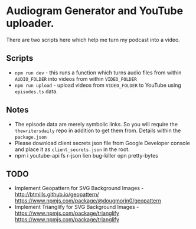 # Audiogram Generator and YouTube uploader.

There are two scripts here which help me turn my podcast into a video.

## Scripts

- `npm run dev` - this runs a function which turns audio files from within `AUDIO_FOLDER` into videos from within `VIDEO_FOLDER`
- `npm run upload` - upload videos from `VIDEO_FOLDER` to YouTube using `episodes.ts` data.

## Notes

- The episode data are merely symbolic links. So you will require the `thewritersdaily` repo in addition to get them from. Details within the `package.json`
- Please download client secrets json file from Google Developer console and place it as `client_secrets.json` in the root.
- npm i youtube-api fs r-json lien bug-killer opn pretty-bytes

## TODO

- Implement Geopattern for SVG Background Images - http://btmills.github.io/geopattern/ https://www.npmjs.com/package/@dougmorin0/geopattern
- Implement Trianglify for SVG Background Images - https://www.npmjs.com/package/trianglify https://www.npmjs.com/package/trianglify
